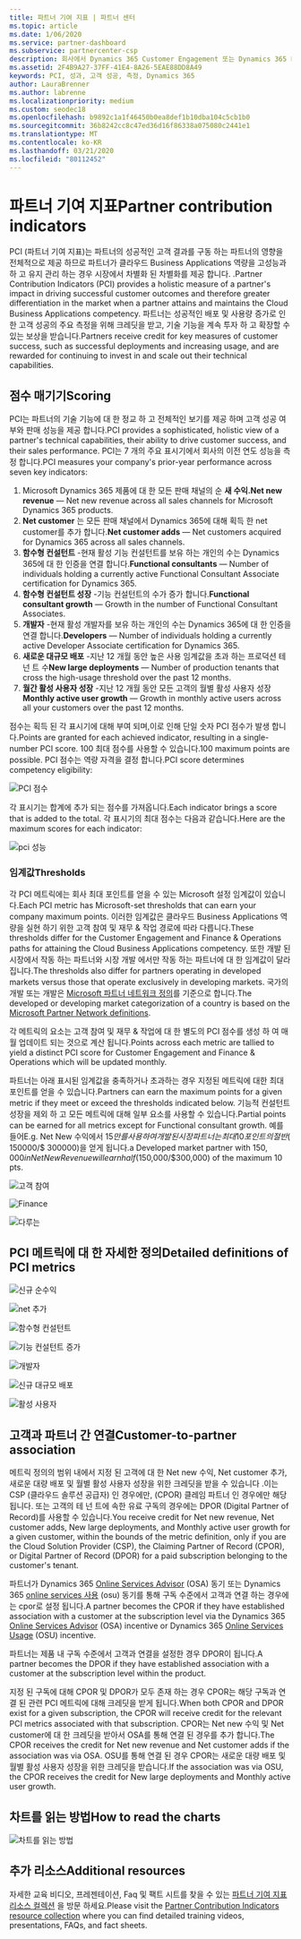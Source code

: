 ```yaml
---
title: 파트너 기여 지표 | 파트너 센터
ms.topic: article
ms.date: 1/06/2020
ms.service: partner-dashboard
ms.subservice: partnercenter-csp
description: 회사에서 Dynamics 365 Customer Engagement 또는 Dynamics 365 Finance and Operations를 수행하는 방법을 보여 주는 데이터
ms.assetid: 2F4B9A27-37FF-41E4-8A26-5EAE88DD8A49
keywords: PCI, 성과, 고객 성공, 측정, Dynamics 365
author: LauraBrenner
ms.author: labrenne
ms.localizationpriority: medium
ms.custom: seodec18
ms.openlocfilehash: b9892c1a1f46450b0ea8def1b10dba104c5cb1b0
ms.sourcegitcommit: 36b8242cc8c47ed36d16f86338a075080c2441e1
ms.translationtype: MT
ms.contentlocale: ko-KR
ms.lasthandoff: 03/21/2020
ms.locfileid: "80112452"
---
```

# <a name="partner-contribution-indicators"></a><span data-ttu-id="3e421-104">파트너 기여 지표</span><span class="sxs-lookup"><span data-stu-id="3e421-104">Partner contribution indicators</span></span>

<span data-ttu-id="3e421-105">PCI (파트너 기여 지표)는 파트너의 성공적인 고객 결과를 구동 하는 파트너의 영향을 전체적으로 제공 하므로 파트너가 클라우드 Business Applications 역량을 고성능과 하 고 유지 관리 하는 경우 시장에서 차별화 된 차별화를 제공 합니다. .</span><span class="sxs-lookup"><span data-stu-id="3e421-105">Partner Contribution Indicators (PCI) provides a holistic measure of a partner's impact in driving successful customer outcomes and therefore greater differentiation in the market when a partner attains and maintains the Cloud Business Applications competency.</span></span> <span data-ttu-id="3e421-106">파트너는 성공적인 배포 및 사용량 증가로 인 한 고객 성공의 주요 측정을 위해 크레딧을 받고, 기술 기능을 계속 투자 하 고 확장할 수 있는 보상을 받습니다.</span><span class="sxs-lookup"><span data-stu-id="3e421-106">Partners receive credit for key measures of customer success, such as successful deployments and increasing usage, and are rewarded for continuing to invest in and scale out their technical capabilities.</span></span>

## <a name="scoring"></a><span data-ttu-id="3e421-107">점수 매기기</span><span class="sxs-lookup"><span data-stu-id="3e421-107">Scoring</span></span>

<span data-ttu-id="3e421-108">PCI는 파트너의 기술 기능에 대 한 정교 하 고 전체적인 보기를 제공 하며 고객 성공 여부와 판매 성능을 제공 합니다.</span><span class="sxs-lookup"><span data-stu-id="3e421-108">PCI provides a sophisticated, holistic view of a partner's technical capabilities, their ability to drive customer success, and their sales performance.</span></span> <span data-ttu-id="3e421-109">PCI는 7 개의 주요 표시기에서 회사의 이전 연도 성능을 측정 합니다.</span><span class="sxs-lookup"><span data-stu-id="3e421-109">PCI measures your company's prior-year performance across seven key indicators:</span></span>

1. <span data-ttu-id="3e421-110">Microsoft Dynamics 365 제품에 대 한 모든 판매 채널의 순 **새 수익.**</span><span class="sxs-lookup"><span data-stu-id="3e421-110">**Net new revenue** — Net new revenue across all sales channels for Microsoft Dynamics 365 products.</span></span>
2. <span data-ttu-id="3e421-111">**Net customer** 는 모든 판매 채널에서 Dynamics 365에 대해 획득 한 net customer를 추가 합니다.</span><span class="sxs-lookup"><span data-stu-id="3e421-111">**Net customer adds** — Net customers acquired for Dynamics 365 across all sales channels.</span></span>
3. <span data-ttu-id="3e421-112">**함수형 컨설턴트** -현재 활성 기능 컨설턴트를 보유 하는 개인의 수는 Dynamics 365에 대 한 인증을 연결 합니다.</span><span class="sxs-lookup"><span data-stu-id="3e421-112">**Functional consultants** — Number of individuals holding a currently active Functional Consultant Associate certification for Dynamics 365.</span></span>
4. <span data-ttu-id="3e421-113">**함수형 컨설턴트 성장** -기능 컨설턴트의 수가 증가 합니다.</span><span class="sxs-lookup"><span data-stu-id="3e421-113">**Functional consultant growth** — Growth in the number of Functional Consultant Associates.</span></span>
5. <span data-ttu-id="3e421-114">**개발자** -현재 활성 개발자를 보유 하는 개인의 수는 Dynamics 365에 대 한 인증을 연결 합니다.</span><span class="sxs-lookup"><span data-stu-id="3e421-114">**Developers** — Number of individuals holding a currently active Developer Associate certification for Dynamics 365.</span></span>
6. <span data-ttu-id="3e421-115">**새로운 대규모 배포** -지난 12 개월 동안 높은 사용 임계값을 초과 하는 프로덕션 테 넌 트 수</span><span class="sxs-lookup"><span data-stu-id="3e421-115">**New large deployments** — Number of production tenants that cross the high-usage threshold over the past 12 months.</span></span>
7. <span data-ttu-id="3e421-116">**월간 활성 사용자 성장** -지난 12 개월 동안 모든 고객의 월별 활성 사용자 성장</span><span class="sxs-lookup"><span data-stu-id="3e421-116">**Monthly active user growth** — Growth in monthly active users across all your customers over the past 12 months.</span></span>

<span data-ttu-id="3e421-117">점수는 획득 된 각 표시기에 대해 부여 되며,이로 인해 단일 숫자 PCI 점수가 발생 합니다.</span><span class="sxs-lookup"><span data-stu-id="3e421-117">Points are granted for each achieved indicator, resulting in a single-number PCI score.</span></span> <span data-ttu-id="3e421-118">100 최대 점수를 사용할 수 있습니다.</span><span class="sxs-lookup"><span data-stu-id="3e421-118">100 maximum points are possible.</span></span> <span data-ttu-id="3e421-119">PCI 점수는 역량 자격을 결정 합니다.</span><span class="sxs-lookup"><span data-stu-id="3e421-119">PCI score determines competency eligibility:</span></span>

![PCI 점수](images/pcinew1.png)

<span data-ttu-id="3e421-121">각 표시기는 합계에 추가 되는 점수를 가져옵니다.</span><span class="sxs-lookup"><span data-stu-id="3e421-121">Each indicator brings a score that is added to the total.</span></span> <span data-ttu-id="3e421-122">각 표시기의 최대 점수는 다음과 같습니다.</span><span class="sxs-lookup"><span data-stu-id="3e421-122">Here are the maximum scores for each indicator:</span></span>

![pci 성능](images/pci/perfnew.png)

### <a name="thresholds"></a><span data-ttu-id="3e421-124">임계값</span><span class="sxs-lookup"><span data-stu-id="3e421-124">Thresholds</span></span>

<span data-ttu-id="3e421-125">각 PCI 메트릭에는 회사 최대 포인트를 얻을 수 있는 Microsoft 설정 임계값이 있습니다.</span><span class="sxs-lookup"><span data-stu-id="3e421-125">Each PCI metric has Microsoft-set thresholds that can earn your company maximum points.</span></span> <span data-ttu-id="3e421-126">이러한 임계값은 클라우드 Business Applications 역량을 실현 하기 위한 고객 참여 및 재무 & 작업 경로에 따라 다릅니다.</span><span class="sxs-lookup"><span data-stu-id="3e421-126">These thresholds differ for the Customer Engagement and Finance & Operations paths for attaining the Cloud Business Applications competency.</span></span> <span data-ttu-id="3e421-127">또한 개발 된 시장에서 작동 하는 파트너와 시장 개발 에서만 작동 하는 파트너에 대 한 임계값이 달라 집니다.</span><span class="sxs-lookup"><span data-stu-id="3e421-127">The thresholds also differ for partners operating in developed markets versus those that operate exclusively in developing markets.</span></span>  <span data-ttu-id="3e421-128">국가의 개발 또는 개발은 [Microsoft 파트너 네트워크 정의](https://assetsprod.microsoft.com/mpn/mpn-developed-and-developing-countries.pdf)를 기준으로 합니다.</span><span class="sxs-lookup"><span data-stu-id="3e421-128">The developed or developing market categorization of a country is based on the [Microsoft Partner Network definitions](https://assetsprod.microsoft.com/mpn/mpn-developed-and-developing-countries.pdf).</span></span>

<span data-ttu-id="3e421-129">각 메트릭의 요소는 고객 참여 및 재무 & 작업에 대 한 별도의 PCI 점수를 생성 하 여 매월 업데이트 되는 것으로 계산 됩니다.</span><span class="sxs-lookup"><span data-stu-id="3e421-129">Points across each metric are tallied to yield a distinct PCI score for Customer Engagement and Finance & Operations which will be updated monthly.</span></span>

<span data-ttu-id="3e421-130">파트너는 아래 표시된 임계값을 충족하거나 초과하는 경우 지정된 메트릭에 대한 최대 포인트를 얻을 수 있습니다.</span><span class="sxs-lookup"><span data-stu-id="3e421-130">Partners can earn the maximum points for a given metric if they meet or exceed the thresholds indicated below.</span></span> <span data-ttu-id="3e421-131">기능적 컨설턴트 성장을 제외 하 고 모든 메트릭에 대해 일부 요소를 사용할 수 있습니다.</span><span class="sxs-lookup"><span data-stu-id="3e421-131">Partial points can be earned for all metrics except for Functional consultant growth.</span></span> <span data-ttu-id="3e421-132">예를 들어</span><span class="sxs-lookup"><span data-stu-id="3e421-132">E.g.</span></span> <span data-ttu-id="3e421-133">Net New 수익에서 $15만를 사용 하 여 개발 된 시장 파트너는 최대 10 포인트의 절반 ($ 150000/$ 300000)을 얻게 됩니다.</span><span class="sxs-lookup"><span data-stu-id="3e421-133">a Developed market partner with $150,000 in Net New Revenue will earn half ($150,000/$300,000) of the maximum 10 pts.</span></span> 

![고객 참여](images/pci/custengagethresh.png)

![Finance](images/pci/table_2.png
)

![다루는](images/pci/table_3.png)

## <a name="detailed-definitions-of-pci-metrics"></a><span data-ttu-id="3e421-137">PCI 메트릭에 대 한 자세한 정의</span><span class="sxs-lookup"><span data-stu-id="3e421-137">Detailed definitions of PCI metrics</span></span>

![신규 순수익](images/pci/netnewrevenue.png)

![net 추가](images/pci/netadds.png)

![함수형 컨설턴트](images/pci/funcconsult.png)

![기능 컨설턴트 증가](images/pci/funcgrowth2.png)

![개발자](images/pci/developers.png) 

![신규 대규모 배포](images/pci/largedeploy.png) 

![활성 사용자](images/pci/activeusers.png)



## <a name="customer-to-partner-association"></a><span data-ttu-id="3e421-145">고객과 파트너 간 연결</span><span class="sxs-lookup"><span data-stu-id="3e421-145">Customer-to-partner association</span></span>

<span data-ttu-id="3e421-146">메트릭 정의의 범위 내에서 지정 된 고객에 대 한 Net new 수익, Net customer 추가, 새로운 대량 배포 및 월별 활성 사용자 성장을 위한 크레딧을 받을 수 있습니다 .이는 CSP (클라우드 솔루션 공급자) 인 경우에만, (CPOR) 클레임 파트너 인 경우에만 해당 됩니다. 또는 고객의 테 넌 트에 속한 유료 구독의 경우에는 DPOR (Digital Partner of Record)를 사용할 수 있습니다.</span><span class="sxs-lookup"><span data-stu-id="3e421-146">You receive credit for Net new revenue, Net customer adds, New large deployments, and Monthly active user growth for a given customer, within the bounds of the metric definition, only if you are the Cloud Solution Provider (CSP), the Claiming Partner of Record (CPOR), or Digital Partner of Record (DPOR) for a paid subscription belonging to the customer's tenant.</span></span>

<span data-ttu-id="3e421-147">파트너가 Dynamics 365 [Online Services Advisor](https://support.microsoft.com/en-us/help/4501560/online-services-advisor-osa-sell-incentives-faq) (OSA) 동기 또는 Dynamics 365 [online services 사용](https://support.microsoft.com/en-us/help/4489988/online-services-usage-osu-incentives-faq) (osu) 동기를 통해 구독 수준에서 고객과 연결 하는 경우에는 cpor로 설정 됩니다.</span><span class="sxs-lookup"><span data-stu-id="3e421-147">A partner becomes the CPOR if they have established association with a customer at the subscription level via the Dynamics 365 [Online Services Advisor](https://support.microsoft.com/en-us/help/4501560/online-services-advisor-osa-sell-incentives-faq) (OSA) incentive or Dynamics 365 [Online Services Usage](https://support.microsoft.com/en-us/help/4489988/online-services-usage-osu-incentives-faq) (OSU) incentive.</span></span>

<span data-ttu-id="3e421-148">파트너는 제품 내 구독 수준에서 고객과 연결을 설정한 경우 DPOR이 됩니다.</span><span class="sxs-lookup"><span data-stu-id="3e421-148">A partner becomes the DPOR if they have established association with a customer at the subscription level within the product.</span></span>

<span data-ttu-id="3e421-149">지정 된 구독에 대해 CPOR 및 DPOR가 모두 존재 하는 경우 CPOR는 해당 구독과 연결 된 관련 PCI 메트릭에 대해 크레딧을 받게 됩니다.</span><span class="sxs-lookup"><span data-stu-id="3e421-149">When both CPOR and DPOR exist for a given subscription, the CPOR will receive credit for the relevant PCI metrics associated with that subscription.</span></span> <span data-ttu-id="3e421-150">CPOR는 Net new 수익 및 Net customer에 대 한 크레딧을 받아서 OSA를 통해 연결 된 경우를 추가 합니다.</span><span class="sxs-lookup"><span data-stu-id="3e421-150">The CPOR receives the credit for Net new revenue and Net customer adds if the association was via OSA.</span></span> <span data-ttu-id="3e421-151">OSU를 통해 연결 된 경우 CPOR는 새로운 대량 배포 및 월별 활성 사용자 성장을 위한 크레딧을 받습니다.</span><span class="sxs-lookup"><span data-stu-id="3e421-151">If the association was via OSU, the CPOR receives the credit for New large deployments and Monthly active user growth.</span></span> 

## <a name="how-to-read-the-charts"></a><span data-ttu-id="3e421-152">차트를 읽는 방법</span><span class="sxs-lookup"><span data-stu-id="3e421-152">How to read the charts</span></span>

![차트를 읽는 방법](images/pci/howto.png)

## <a name="additional-resources"></a><span data-ttu-id="3e421-154">추가 리소스</span><span class="sxs-lookup"><span data-stu-id="3e421-154">Additional resources</span></span>

<span data-ttu-id="3e421-155">자세한 교육 비디오, 프레젠테이션, Faq 및 팩트 시트를 찾을 수 있는 [파트너 기여 지표 리소스 컬렉션](https://aka.ms/pcilearn) 을 방문 하세요.</span><span class="sxs-lookup"><span data-stu-id="3e421-155">Please visit the [Partner Contribution Indicators resource collection](https://aka.ms/pcilearn) where you can find detailed training videos, presentations, FAQs, and fact sheets.</span></span> 




